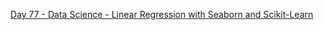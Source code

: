 [Day 77 - Data Science - Linear Regression with Seaborn and Scikit-Learn](https://github.com/Jubiko31/100Days_Python_Data_Science/tree/main/Day%C2%A077%20-%20Seaborn_Linear_Regression)

